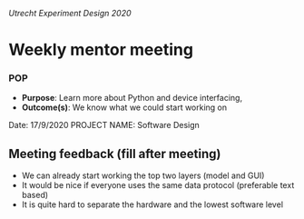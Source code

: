*Utrecht Experiment Design 2020*

# Weekly mentor meeting

### POP

+ **Purpose**: Learn more about Python and device interfacing,
+ **Outcome(s)**: We know what we could start working on

Date: 17/9/2020
PROJECT NAME: Software Design



## Meeting feedback (fill after meeting)

+ We can already start working the top two layers (model and GUI)
+ It would be nice if everyone uses the same data protocol (preferable text based)
+ It is quite hard to separate the hardware and the lowest software level
